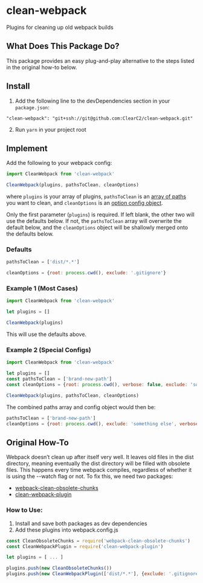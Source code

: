 # clean-webpack
Plugins for cleaning up old webpack builds


## What Does This Package Do?
This package provides an easy plug-and-play alternative to the steps listed in the original how-to below.

## Install
1. Add the following line to the devDependencies section in your `package.json`:

````
"clean-webpack": "git+ssh://git@github.com:ClearC2/clean-webpack.git"
````

2. Run `yarn` in your project root


## Implement

Add the following to your webpack config:

````js
import CleanWebpack from 'clean-webpack'

CleanWebpack(plugins, pathsToClean, cleanOptions)
````

where `plugins` is your array of plugins, `pathsToClean` is an [array of paths](https://github.com/johnagan/clean-webpack-plugin#options-and-defaults-optional) you want to clean, and `cleanOptions` is an [option config object](https://github.com/johnagan/clean-webpack-plugin#options-and-defaults-optional).

Only the first parameter (`plugins`) is required. If left blank, the other two will use the defaults below. If not, the `pathsToClean` array will overwrite the default below, and the `cleanOptions` object will be shallowly merged onto the defaults below.

### Defaults

````js
pathsToClean = ['dist/*.*']

cleanOptions = {root: process.cwd(), exclude: '.gitignore'}
````

### Example 1 (Most Cases)

````js
import CleanWebpack from 'clean-webpack'

let plugins = []

CleanWebpack(plugins)
````

This will use the defaults above.

### Example 2 (Special Configs)

````js
import CleanWebpack from 'clean-webpack'

let plugins = []
const pathsToClean = ['brand-new-path']
const cleanOptions = {root: process.cwd(), verbose: false, exclude: 'something else'}

CleanWebpack(plugins, pathsToClean, cleanOptions)
````

The combined paths array and config object would then be:

````js
pathsToClean = ['brand-new-path']
cleanOptions = {root: process.cwd(), exclude: 'something else', verbose: false}
````

## Original How-To

Webpack doesn’t clean up after itself very well. It leaves old files in the dist directory, meaning eventually the dist directory will be filled with obsolete files. This happens every time webpack compiles, regardless of whether it is using the --watch flag or not. To fix this, we need two packages:

* [webpack-clean-obsolete-chunks](https://www.npmjs.com/package/webpack-clean-obsolete-chunks)
* [clean-webpack-plugin](https://github.com/johnagan/clean-webpack-plugin)

### How to Use:
1. Install and save both packages as dev dependencies
2. Add these plugins into webpack.config.js

````js
const CleanObsoleteChunks = require('webpack-clean-obsolete-chunks')
const CleanWebpackPlugin = require('clean-webpack-plugin')

let plugins = [ ... ]

plugins.push(new CleanObsoleteChunks())
plugins.push(new CleanWebpackPlugin(['dist/*.*'], {exclude: '.gitignore'}))
````
